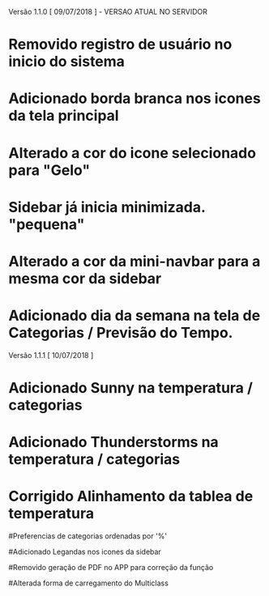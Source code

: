 Versão 1.1.0 [ 09/07/2018 ] - VERSAO ATUAL NO SERVIDOR
# Removido registro de usuário no inicio do sistema

# Adicionado borda branca nos icones da tela principal
# Alterado a cor do icone selecionado para "Gelo"

# Sidebar já inicia minimizada. "pequena"
# Alterado a cor da mini-navbar para a mesma cor da sidebar

# Adicionado dia da semana na tela de Categorias / Previsão do Tempo.

Versão 1.1.1 [ 10/07/2018 ]
# Adicionado Sunny na temperatura / categorias
# Adicionado Thunderstorms na temperatura / categorias
# Corrigido Alinhamento da tablea de temperatura

#Preferencias de categorias ordenadas por '%'

#Adicionado Legandas nos icones da sidebar

#Removido geração de PDF no APP para correção da função

#Alterada forma de carregamento do Multiclass
